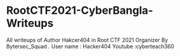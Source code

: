 # RootCTF2021-CyberBangla-Writeups
All writeups of Author Hakcer404 in Root CTF 2021 Organizer By Bytersec_Squad . User name : Hacker404 Youtube :cyberteach360
